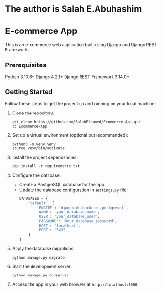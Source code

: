 # The author is Salah E.Abuhashim
# E-commerce App
This is an e-commerce web application built using Django and Django REST Framework.

## Prerequisites
Python 3.10.6+
Django 4.2.1+
Django REST Framework 3.14.0+

## Getting Started

Follow these steps to get the project up and running on your local machine:

1. Clone the repository:
   ```shell
   git clone https://github.com/SalahElsayed/Ecommerce-App.git
   cd Ecommerce-App
   ```

2. Set up a virtual environment (optional but recommended):
   ```shell
   python3 -m venv venv
   source venv/bin/activate
   ```

3. Install the project dependencies:
   ```shell
   pip install -r requirements.txt
   ```

4. Configure the database:
   - Create a PostgreSQL database for the app.
   - Update the database configuration in `settings.py` file:
     ```python
     DATABASES = {
         'default': {
             'ENGINE': 'django.db.backends.postgresql',
             'NAME': 'your_database_name',
             'USER': 'your_database_user',
             'PASSWORD': 'your_database_password',
             'HOST': 'localhost',
             'PORT': '5432',
         }
     }
     ```

5. Apply the database migrations:
   ```shell
   python manage.py migrate
   ```

6. Start the development server:
   ```shell
   python manage.py runserver
   ```

7. Access the app in your web browser at `http://localhost:8000`.
